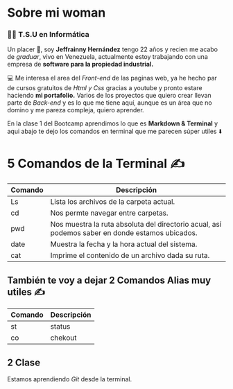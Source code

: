 # Sobre mi woman
### 👩‍🎓 T.S.U en Informática

Un placer 🤝, soy **Jeffrainny Hernández** tengo 22 años y recien me acabo de *graduar*, vivo en Venezuela, actualmente estoy trabajando con una empresa de **software para la propiedad industrial.**

💻 Me interesa el area del *Front-end* de las paginas web, ya he hecho par de cursos gratuitos de *Html y Css* gracias a youtube y pronto estare haciendo **mi portafolio.** Varios de los proyectos que quiero crear llevan parte de *Back-end* y es lo que me tiene aquí, aunque es un área que no domino y me pareza compleja, quiero aprender.

En la clase 1 del Bootcamp aprendimos lo que es **Markdown & Terminal** y aqui abajo te dejo los comandos en terminal que me parecen súper utiles ⬇️

# 5 Comandos de la Terminal ✍️
|Comando |	Descripción|
|--------|-------------|
|Ls	| Lista los archivos de la carpeta actual.|
|cd	|Nos permte navegar entre carpetas.|
|pwd	|Nos muestra la ruta absoluta del directorio acual, así podemos saber en donde estamos ubicados.|
|date|	Muestra la fecha y la hora actual del sistema.|
|cat	|Imprime el contenido de un archivo dada su ruta.|

## También te voy a dejar 2 Comandos Alias muy utiles ✍️

|Comando	|Descripción|
|-----------|-----------|
|st	|status|
|co	|chekout|

## 2 Clase

Estamos aprendiendo *Git* desde la terminal.
